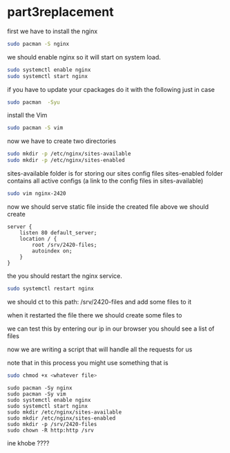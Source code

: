 # part3replacement
first we have to install the nginx
```bash
sudo pacman -S nginx
```
we should enable nginx so it will start on system load.
```bash
sudo systemctl enable nginx
sudo systemctl start nginx
```

if you have to update your cpackages do it  with the following 
just in case
```bash
sudo pacman  -Syu
```
install the Vim
```bash
sudo pacman -S vim
```
  
now we have to create two directories
```bash 
sudo mkdir -p /etc/nginx/sites-available
sudo mkdir -p /etc/nginx/sites-enabled
```
sites-available folder is for storing our sites config files
sites-enabled folder contains all active configs (a link to the config files in sites-available)
```bash
sudo vim nginx-2420
```

now we should serve static file inside the created file above 
we should create 


```
server {
    listen 80 default_server;
    location / {
        root /srv/2420-files;
        autoindex on;
    }
}
```
the you should restart the nginx service.
```bash
sudo systemctl restart nginx
```

we should ct to this path: /srv/2420-files
and add some files to it

when it restarted the file there we should create some files to


we can test this by entering our ip in our browser
you should see a list of files 


now we are writing a script that will handle all the requests for us

note that in this process you might use something that is
```bash
sudo chmod +x <whatever file>
```
```
sudo pacman -Sy nginx
sudo pacman -Sy vim
sudo systemctl enable nginx
sudo systemctl start nginx
sudo mkdir /etc/nginx/sites-available
sudo mkdir /etc/nginx/sites-enabled
sudo mkdir -p /srv/2420-files
sudo chown -R http:http /srv
```
ine khobe ????






